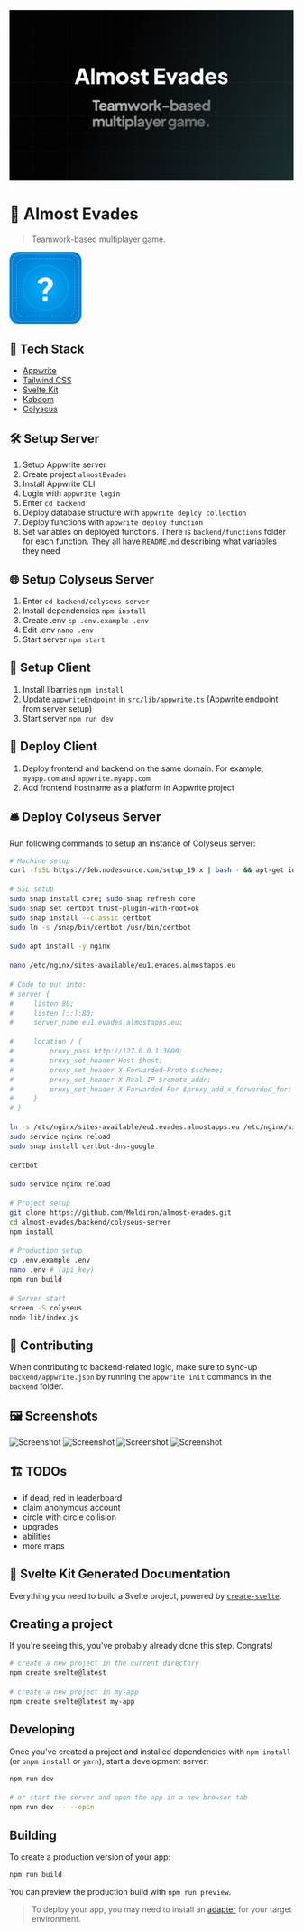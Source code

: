 ![Almost Cover](static/og-cover.png)

# 🔴 Almost Evades

> Teamwork-based multiplayer game.

![Almost Icon](static/favicon.png)

## 🧰 Tech Stack

- [Appwrite](https://appwrite.io/)
- [Tailwind CSS](https://tailwindcss.com/)
- [Svelte Kit](https://kit.svelte.dev/)
- [Kaboom](https://kaboomjs.com/)
- [Colyseus](https://www.colyseus.io/)

## 🛠️ Setup Server

1. Setup Appwrite server
2. Create project `almostEvades`
3. Install Appwrite CLI
4. Login with `appwrite login`
5. Enter `cd backend`
6. Deploy database structure with `appwrite deploy collection`
7. Deploy functions with `appwrite deploy function`
8. Set variables on deployed functions. There is `backend/functions` folder for each function. They all have `README.md` describing what variables they need

## 🌐 Setup Colyseus Server

1. Enter `cd backend/colyseus-server`
2. Install dependencies `npm install`
3. Create .env `cp .env.example .env`
4. Edit .env `nano .env`
5. Start server `npm start`

## 👀 Setup Client

1. Install libarries `npm install`
2. Update `appwriteEndpoint` in `src/lib/appwrite.ts` (Appwrite endpoint from server setup)
3. Start server `npm run dev`

## 🚀 Deploy Client

1. Deploy frontend and backend on the same domain. For example, `myapp.com` and `appwrite.myapp.com`
2. Add frontend hostname as a platform in Appwrite project

## 🛎️ Deploy Colyseus Server

Run following commands to setup an instance of Colyseus server:

```sh
# Machine setup
curl -fsSL https://deb.nodesource.com/setup_19.x | bash - && apt-get install -y nodejs

# SSL setup
sudo snap install core; sudo snap refresh core
sudo snap set certbot trust-plugin-with-root=ok
sudo snap install --classic certbot
sudo ln -s /snap/bin/certbot /usr/bin/certbot

sudo apt install -y nginx

nano /etc/nginx/sites-available/eu1.evades.almostapps.eu

# Code to put into:
# server {
#     listen 80;
#     listen [::]:80;
#     server_name eu1.evades.almostapps.eu;

#     location / {
#         proxy_pass http://127.0.0.1:3000;
#         proxy_set_header Host $host;
#         proxy_set_header X-Forwarded-Proto $scheme;
#         proxy_set_header X-Real-IP $remote_addr;
#         proxy_set_header X-Forwarded-For $proxy_add_x_forwarded_for;
#     }
# }

ln -s /etc/nginx/sites-available/eu1.evades.almostapps.eu /etc/nginx/sites-enabled/eu1.evades.almostapps.eu
sudo service nginx reload
sudo snap install certbot-dns-google

certbot

sudo service nginx reload

# Project setup
git clone https://github.com/Meldiron/almost-evades.git
cd almost-evades/backend/colyseus-server
npm install

# Production setup
cp .env.example .env
nano .env # (api_key)
npm run build

# Server start
screen -S colyseus
node lib/index.js
```

## 🤝 Contributing

When contributing to backend-related logic, make sure to sync-up `backend/appwrite.json` by running the `appwrite init` commands in the `backend` folder.

## 🖼️ Screenshots

![Screenshot](screenshots/ss1.png)
![Screenshot](screenshots/ss2.png)
![Screenshot](screenshots/ss3.png)
![Screenshot](screenshots/ss4.png)

## 🏗️ TODOs

- if dead, red in leaderboard
- claim anonymous account
- circle with circle collision
- upgrades
- abilities
- more maps

## 🤖 Svelte Kit Generated Documentation

Everything you need to build a Svelte project, powered by [`create-svelte`](https://github.com/sveltejs/kit/tree/master/packages/create-svelte).

## Creating a project

If you're seeing this, you've probably already done this step. Congrats!

```bash
# create a new project in the current directory
npm create svelte@latest

# create a new project in my-app
npm create svelte@latest my-app
```

## Developing

Once you've created a project and installed dependencies with `npm install` (or `pnpm install` or `yarn`), start a development server:

```bash
npm run dev

# or start the server and open the app in a new browser tab
npm run dev -- --open
```

## Building

To create a production version of your app:

```bash
npm run build
```

You can preview the production build with `npm run preview`.

> To deploy your app, you may need to install an [adapter](https://kit.svelte.dev/docs/adapters) for your target environment.
